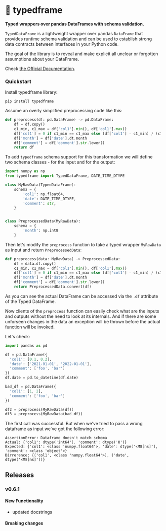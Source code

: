# 🐍 typedframe

**Typed wrappers over pandas DataFrames with schema validation.**

`TypedDataFrame` is a lightweight wrapper over pandas `DataFrame` that provides runtime schema validation and can be used to establish strong data contracts between interfaces in your Python code.

The goal of the library is to reveal and make explicit all unclear or forgotten assumptions about your DataFrame.

Check [the Official Documentation](https://typedframe.readthedocs.io/en/latest/).

### Quickstart

Install typedframe library:
```
pip install typedframe
```
Assume an overly simplified preprocessing code like this:
```python
def preprocess(df: pd.DataFrame) -> pd.DataFrame:
    df = df.copy()
    c1_min, c1_max = df['col1'].min(), df['col1'].max()
    df['col1'] = 0 if c1_min == c1_max else (df['col1'] - c1_min) / (c1_max - c1_min)
    df['month'] = df['date'].dt.month
    df['comment'] = df['comment'].str.lower()
    return df
```
To add `typedframe` schema support for this transformation we will define two schema classes - for the input and for the output:
```python
import numpy as np
from typedframe import TypedDataFrame, DATE_TIME_DTYPE

class MyRawData(TypedDataFrame):
    schema = {
        'col1': np.float64,
        'date': DATE_TIME_DTYPE,
        'comment': str,
    }


class PreprocessedData(MyRawData):
    schema = {
        'month': np.int8
    }
```

Then let's modify the `preprocess` function to take a typed wrapper `MyRawData` as input and return `PreprocessedData`:
```python
def preprocess(data: MyRawData) -> PreprocessedData:
    df = data.df.copy()
    c1_min, c1_max = df['col1'].min(), df['col1'].max()
    df['col1'] = 0 if c1_min == c1_max else (df['col1'] - c1_min) / (c1_max - c1_min)
    df['month'] = df['date'].dt.month
    df['comment'] = df['comment'].str.lower()
    return PreprocessedData.convert(df)
```

As you can see the actual DataFrame can be accessed via the `.df` attribute of the Typed DataFrame.

Now clients of the `preprocess` function can easily check what are the inputs and outputs without the need to look at its internals.
And if there are some unforseen changes in the data an exception will be thrown before the actual function will be invoked.

Let's check:

```python
import pandas as pd

df = pd.DataFrame({
  'col1': [0.1, 0.2],
  'date': ['2021-01-01', '2022-01-01'],
  'comment': ['foo', 'bar']
})
df.date = pd.to_datetime(df.date)

bad_df = pd.DataFrame({
  'col1': [1, 2],
  'comment': ['foo', 'bar']
})

df2 = preprocess(MyRawData(df))
df3 = preprocess(MyRawData(bad_df))
```

The first call was successful.
But when we've tried to pass a wrong dataframe as input we've got the following error:

```
AssertionError: Dataframe doesn't match schema
Actual: {'col1': dtype('int64'), 'comment': dtype('O')}
Expected: {'col1': <class 'numpy.float64'>, 'date': dtype('<M8[ns]'), 'comment': <class 'object'>}
Dirrerence: {('col1', <class 'numpy.float64'>), ('date', dtype('<M8[ns]'))}
```

## Releases

### v0.6.1

#### New Functionality
- updated docstrings
#### Breaking changes
 